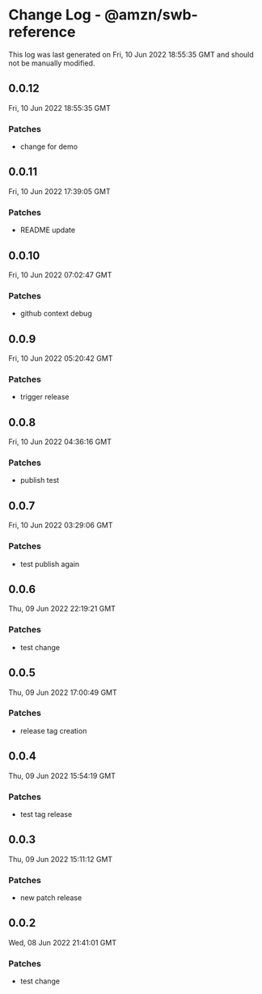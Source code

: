 # Change Log - @amzn/swb-reference

This log was last generated on Fri, 10 Jun 2022 18:55:35 GMT and should not be manually modified.

## 0.0.12
Fri, 10 Jun 2022 18:55:35 GMT

### Patches

- change for demo

## 0.0.11
Fri, 10 Jun 2022 17:39:05 GMT

### Patches

- README update

## 0.0.10
Fri, 10 Jun 2022 07:02:47 GMT

### Patches

- github context debug

## 0.0.9
Fri, 10 Jun 2022 05:20:42 GMT

### Patches

- trigger release

## 0.0.8
Fri, 10 Jun 2022 04:36:16 GMT

### Patches

- publish test

## 0.0.7
Fri, 10 Jun 2022 03:29:06 GMT

### Patches

- test publish again

## 0.0.6
Thu, 09 Jun 2022 22:19:21 GMT

### Patches

- test change

## 0.0.5
Thu, 09 Jun 2022 17:00:49 GMT

### Patches

- release tag creation

## 0.0.4
Thu, 09 Jun 2022 15:54:19 GMT

### Patches

- test tag release

## 0.0.3
Thu, 09 Jun 2022 15:11:12 GMT

### Patches

- new patch release

## 0.0.2
Wed, 08 Jun 2022 21:41:01 GMT

### Patches

- test change

